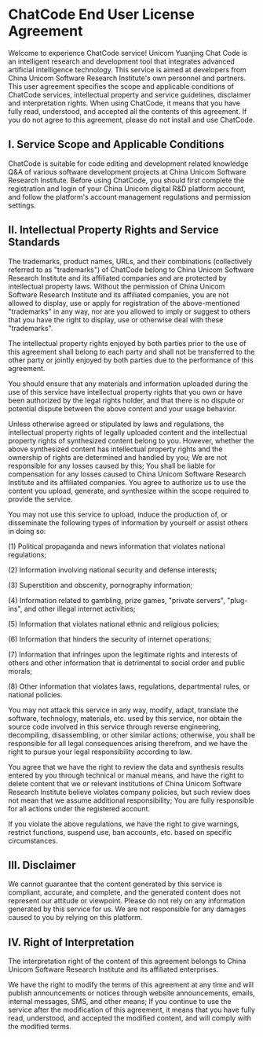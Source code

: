 # ChatCode End User License Agreement

Welcome to experience ChatCode service! Unicom Yuanjing Chat Code is an intelligent research and development tool that integrates advanced artificial intelligence technology. This service is aimed at developers from China Unicom Software Research Institute's own personnel and partners. This user agreement specifies the scope and applicable conditions of ChatCode services, intellectual property and service guidelines, disclaimer and interpretation rights. When using ChatCode, it means that you have fully read, understood, and accepted all the contents of this agreement. If you do not agree to this agreement, please do not install and use ChatCode.

## I. Service Scope and Applicable Conditions

ChatCode is suitable for code editing and development related knowledge Q&A of various software development projects at China Unicom Software Research Institute.
Before using ChatCode, you should first complete the registration and login of your China Unicom digital R&D platform account, and follow the platform's account management regulations and permission settings.

## II. Intellectual Property Rights and Service Standards

The trademarks, product names, URLs, and their combinations (collectively referred to as "trademarks") of ChatCode belong to China Unicom Software Research Institute and its affiliated companies and are protected by intellectual property laws. Without the permission of China Unicom Software Research Institute and its affiliated companies, you are not allowed to display, use or apply for registration of the above-mentioned "trademarks" in any way, nor are you allowed to imply or suggest to others that you have the right to display, use or otherwise deal with these "trademarks".

The intellectual property rights enjoyed by both parties prior to the use of this agreement shall belong to each party and shall not be transferred to the other party or jointly enjoyed by both parties due to the performance of this agreement.

You should ensure that any materials and information uploaded during the use of this service have intellectual property rights that you own or have been authorized by the legal rights holder, and that there is no dispute or potential dispute between the above content and your usage behavior.

Unless otherwise agreed or stipulated by laws and regulations, the intellectual property rights of legally uploaded content and the intellectual property rights of synthesized content belong to you. However, whether the above synthesized content has intellectual property rights and the ownership of rights are determined and handled by you; We are not responsible for any losses caused by this; You shall be liable for compensation for any losses caused to China Unicom Software Research Institute and its affiliated companies. You agree to authorize us to use the content you upload, generate, and synthesize within the scope required to provide the service.

You may not use this service to upload, induce the production of, or disseminate the following types of information by yourself or assist others in doing so:

(1) Political propaganda and news information that violates national regulations;

(2) Information involving national security and defense interests;

(3) Superstition and obscenity, pornography information;

(4) Information related to gambling, prize games, "private servers", "plug-ins", and other illegal internet activities;

(5) Information that violates national ethnic and religious policies;

(6) Information that hinders the security of internet operations;

(7) Information that infringes upon the legitimate rights and interests of others and other information that is detrimental to social order and public morals;

(8) Other information that violates laws, regulations, departmental rules, or national policies.

You may not attack this service in any way, modify, adapt, translate the software, technology, materials, etc. used by this service, nor obtain the source code involved in this service through reverse engineering, decompiling, disassembling, or other similar actions; otherwise, you shall be responsible for all legal consequences arising therefrom, and we have the right to pursue your legal responsibility according to law.

You agree that we have the right to review the data and synthesis results entered by you through technical or manual means, and have the right to delete content that we or relevant institutions of China Unicom Software Research Institute believe violates company policies, but such review does not mean that we assume additional responsibility; You are fully responsible for all actions under the registered account.

If you violate the above regulations, we have the right to give warnings, restrict functions, suspend use, ban accounts, etc. based on specific circumstances.

## III. Disclaimer

We cannot guarantee that the content generated by this service is compliant, accurate, and complete, and the generated content does not represent our attitude or viewpoint. Please do not rely on any information generated by this service for us. We are not responsible for any damages caused to you by relying on this platform.

## IV. Right of Interpretation

The interpretation right of the content of this agreement belongs to China Unicom Software Research Institute and its affiliated enterprises.

We have the right to modify the terms of this agreement at any time and will publish announcements or notices through website announcements, emails, internal messages, SMS, and other means; If you continue to use the service after the modification of this agreement, it means that you have fully read, understood, and accepted the modified content, and will comply with the modified terms.
